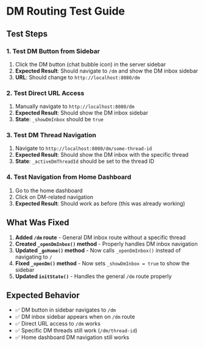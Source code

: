 # DM Routing Test Guide

## Test Steps

### 1. Test DM Button from Sidebar
1. Click the DM button (chat bubble icon) in the server sidebar
2. **Expected Result**: Should navigate to `/dm` and show the DM inbox sidebar
3. **URL**: Should change to `http://localhost:8080/dm`

### 2. Test Direct URL Access
1. Manually navigate to `http://localhost:8080/dm`
2. **Expected Result**: Should show the DM inbox sidebar
3. **State**: `_showDmInbox` should be `true`

### 3. Test DM Thread Navigation
1. Navigate to `http://localhost:8080/dm/some-thread-id`
2. **Expected Result**: Should show the DM inbox with the specific thread
3. **State**: `_activeDmThreadId` should be set to the thread ID

### 4. Test Navigation from Home Dashboard
1. Go to the home dashboard
2. Click on DM-related navigation
3. **Expected Result**: Should work as before (this was already working)

## What Was Fixed

1. **Added `/dm` route** - General DM inbox route without a specific thread
2. **Created `_openDmInbox()` method** - Properly handles DM inbox navigation
3. **Updated `_goHome()` method** - Now calls `_openDmInbox()` instead of navigating to `/`
4. **Fixed `_openDm()` method** - Now sets `_showDmInbox = true` to show the sidebar
5. **Updated `initState()`** - Handles the general `/dm` route properly

## Expected Behavior

- ✅ DM button in sidebar navigates to `/dm`
- ✅ DM inbox sidebar appears when on `/dm` route
- ✅ Direct URL access to `/dm` works
- ✅ Specific DM threads still work (`/dm/thread-id`)
- ✅ Home dashboard DM navigation still works


